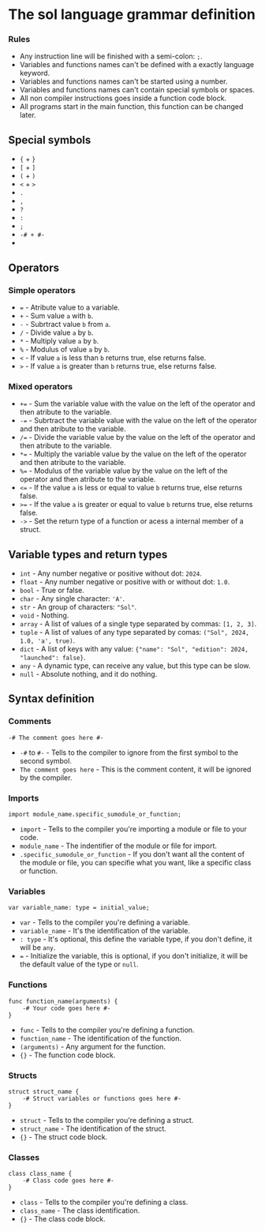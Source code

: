 # The sol language grammar definition

### Rules

- Any instruction line will be finished with a semi-colon: `;`.
- Variables and functions names can't be defined with a exactly language keyword.
- Variables and functions names can't be started using a number.
- Variables and functions names can't contain special symbols or spaces.
- All non compiler instructions goes inside a function code block.
- All programs start in the main function, this function can be changed later.

## Special symbols

- `{` + `}`
- `[` + `]`
- `(` + `)`
- `<` + `>`
- `.`
- `,`
- `?`
- `:`
- `;`
- `-# + #-`
- ` `

## Operators

### Simple operators

- `=` - Atribute value to a variable.
- `+` - Sum value `a` with `b`.
- `-` - Subrtract value `b` from `a`.
- `/` - Divide value `a` by `b`.
- `*` - Multiply value `a` by `b`.
- `%` - Modulus of value `a` by `b`.
- `<` - If value `a` is less than `b` returns true, else returns false.
- `>` - If value `a` is greater than `b` returns true, else returns false.

### Mixed operators

- `+=` - Sum the variable value with the value on the left of the operator and then atribute to the variable.
- `-=` - Subrtract the variable value with the value on the left of the operator and then atribute to the variable.
- `/=` - Divide the variable value by the value on the left of the operator and then atribute to the variable.
- `*=` - Multiply the variable value by the value on the left of the operator and then atribute to the variable.
- `%=` - Modulus of the variable value by the value on the left of the operator and then atribute to the variable.
- `<=` - If the value `a` is less or equal to value `b` returns true, else returns false.
- `>=` - If the value `a` is greater or equal to value `b` returns true, else returns false.
- `->` - Set the return type of a function or acess a internal member of a struct.

## Variable types and return types

- `int` - Any number negative or positive without dot: `2024`.
- `float` - Any number negative or positive with or without dot: `1.0`.
- `bool` - True or false.
- `char` - Any single character: `'A'`.
- `str` - An group of characters: `"Sol"`.
- `void` - Nothing.
- `array` - A list of values of a single type separated by commas: `[1, 2, 3]`.
- `tuple` - A list of values of any type separated by comas: `("Sol", 2024, 1.0, 'a', true)`.
- `dict` - A list of keys with any value: `{"name": "Sol", "edition": 2024, "launched": false}`.
- `any` - A dynamic type, can receive any value, but this type can be slow.
- `null` - Absolute nothing, and it do nothing.

## Syntax definition

### Comments

```
-# The comment goes here #-

```

- `-#` to `#-` - Tells to the compiler to ignore from the first symbol to the second symbol.
- `The comment goes here` - This is the comment content, it will be ignored by the compiler.

### Imports

```
import module_name.specific_sumodule_or_function;

```

- `import` - Tells to the compiler you're importing a module or file to your code.
- `module_name` - The indentifier of the module or file for import.
- `.specific_sumodule_or_function` - If you don't want all the content of the module or file, you can specifie what you want, like a specific class or function.

### Variables

```
var variable_name: type = initial_value;

```

- `var` - Tells to the compiler you're defining a variable.
- `variable_name` - It's the identification of the variable.
- `: type` - It's optional, this define the variable type, if you don't define, it will be `any`.
- `=` - Initialize the variable, this is optional, if you don't initialize, it will be the default value of the type or `null`.

### Functions

```
func function_name(arguments) {
    -# Your code goes here #-
}
```

- `func` - Tells to the compiler you're defining a function.
- `function_name` - The identification of the function.
- `(arguments)` - Any argument for the function.
- `{}` - The function code block.

### Structs

```
struct struct_name {
    -# Struct variables or functions goes here #-
}
```

- `struct` - Tells to the compiler you're defining a struct.
- `struct_name` - The identification of the struct.
- `{}` - The struct code block.

### Classes

```
class class_name {
    -# Class code goes here #-
}
```

- `class` - Tells to the compiler you're defining a class.
- `class_name` - The class identification.
- `{}` - The class code block.
